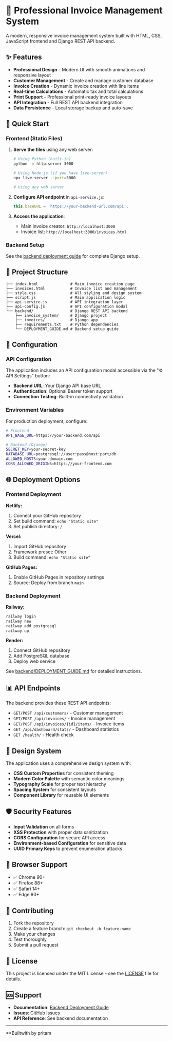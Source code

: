 # 🧾 Professional Invoice Management System

A modern, responsive invoice management system built with HTML, CSS, JavaScript frontend and Django REST API backend.

## ✨ Features

- **Professional Design** - Modern UI with smooth animations and responsive layout
- **Customer Management** - Create and manage customer database
- **Invoice Creation** - Dynamic invoice creation with line items
- **Real-time Calculations** - Automatic tax and total calculations
- **Print Support** - Professional print-ready invoice layouts
- **API Integration** - Full REST API backend integration
- **Data Persistence** - Local storage backup and auto-save

## 🚀 Quick Start

### Frontend (Static Files)

1. **Serve the files** using any web server:
   ```bash
   # Using Python (built-in)
   python -m http.server 3000
   
   # Using Node.js (if you have live-server)
   npx live-server --port=3000
   
   # Using any web server
   ```

2. **Configure API endpoint** in `api-service.js`:
   ```javascript
   this.baseURL = 'https://your-backend-url.com/api';
   ```

3. **Access the application**:
   - Main invoice creator: `http://localhost:3000`
   - Invoice list: `http://localhost:3000/invoices.html`

### Backend Setup

See the [backend deployment guide](backend/DEPLOYMENT_GUIDE.md) for complete Django setup.

## 📁 Project Structure

```
├── index.html              # Main invoice creation page
├── invoices.html           # Invoice list and management
├── style.css               # All styling and design system
├── script.js               # Main application logic
├── api-service.js          # API integration layer
├── api-config.js           # API configuration modal
└── backend/                # Django REST API backend
    ├── invoice_system/     # Django project
    ├── invoices/           # Django app
    ├── requirements.txt    # Python dependencies
    └── DEPLOYMENT_GUIDE.md # Backend setup guide
```

## 🔧 Configuration

### API Configuration

The application includes an API configuration modal accessible via the "⚙️ API Settings" button:

- **Backend URL**: Your Django API base URL
- **Authentication**: Optional Bearer token support
- **Connection Testing**: Built-in connectivity validation

### Environment Variables

For production deployment, configure:

```bash
# Frontend
API_BASE_URL=https://your-backend.com/api

# Backend (Django)
SECRET_KEY=your-secret-key
DATABASE_URL=postgresql://user:pass@host:port/db
ALLOWED_HOSTS=your-domain.com
CORS_ALLOWED_ORIGINS=https://your-frontend.com
```

## 🌐 Deployment Options

### Frontend Deployment

**Netlify:**
1. Connect your GitHub repository
2. Set build command: `echo "Static site"`
3. Set publish directory: `/`

**Vercel:**
1. Import GitHub repository
2. Framework preset: Other
3. Build command: `echo "Static site"`

**GitHub Pages:**
1. Enable GitHub Pages in repository settings
2. Source: Deploy from branch `main`

### Backend Deployment

**Railway:**
```bash
railway login
railway new
railway add postgresql
railway up
```

**Render:**
1. Connect GitHub repository
2. Add PostgreSQL database
3. Deploy web service

See [backend/DEPLOYMENT_GUIDE.md](backend/DEPLOYMENT_GUIDE.md) for detailed instructions.

## 📊 API Endpoints

The backend provides these REST API endpoints:

- `GET/POST /api/customers/` - Customer management
- `GET/POST /api/invoices/` - Invoice management
- `GET/POST /api/invoices/{id}/items/` - Invoice items
- `GET /api/dashboard/stats/` - Dashboard statistics
- `GET /health/` - Health check

## 🎨 Design System

The application uses a comprehensive design system with:

- **CSS Custom Properties** for consistent theming
- **Modern Color Palette** with semantic color meanings
- **Typography Scale** for proper text hierarchy
- **Spacing System** for consistent layouts
- **Component Library** for reusable UI elements

## 🛡️ Security Features

- **Input Validation** on all forms
- **XSS Protection** with proper data sanitization
- **CORS Configuration** for secure API access
- **Environment-based Configuration** for sensitive data
- **UUID Primary Keys** to prevent enumeration attacks

## 📱 Browser Support

- ✅ Chrome 90+
- ✅ Firefox 88+
- ✅ Safari 14+
- ✅ Edge 90+

## 🤝 Contributing

1. Fork the repository
2. Create a feature branch: `git checkout -b feature-name`
3. Make your changes
4. Test thoroughly
5. Submit a pull request

## 📄 License

This project is licensed under the MIT License - see the [LICENSE](LICENSE) file for details.

## 🆘 Support

- **Documentation**: [Backend Deployment Guide](backend/DEPLOYMENT_GUIDE.md)
- **Issues**: GitHub Issues
- **API Reference**: See backend documentation

---
 
**Builtwith by pritam

